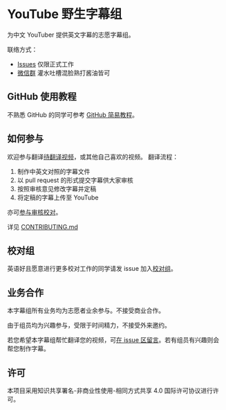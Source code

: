 # YouTube 野生字幕组

为中文 YouTuber 提供英文字幕的志愿字幕组。

联络方式：
- [Issues](https://github.com/immoonancient/YTSubtitles/issues) 仅限正式工作
- [微信群](docs/wechat.md) 灌水吐槽混脸熟打酱油皆可

## GitHub 使用教程

不熟悉 GitHub 的同学可参考 [GitHub 简易教程](tutorial/README.md)。

## 如何参与

欢迎参与翻译[待翻译视频](https://github.com/immoonancient/YTSubtitles/issues?q=is%3Aopen+is%3Aissue+label%3A待翻译)，或其他自己喜欢的视频。
翻译流程：
1. 制作中英文对照的字幕文件
2. 以 pull request 的形式提交字幕供大家审核
3. 按照审核意见修改字幕并定稿
4. 将定稿的字幕上传至 YouTube

亦可[参与审核校对](https://github.com/immoonancient/YTSubtitles/pulls)。

详见 [CONTRIBUTING.md](CONTRIBUTING.md)

## 校对组

英语好且愿意进行更多校对工作的同学请发 issue 加入[校对组](subtitles/CODEOWNERS)。

## 业务合作

本字幕组所有业务均为志愿者业余参与。不接受商业合作。

由于组员均为兴趣参与，受限于时间精力，不接受外来邀约。

若您希望本字幕组帮忙翻译您的视频，可[在 issue 区留言](https://github.com/immoonancient/YTSubtitles/issues/new)。若有组员有兴趣则会帮您制作字幕。

## 许可

本项目采用知识共享署名-非商业性使用-相同方式共享 4.0 国际许可协议进行许可。

